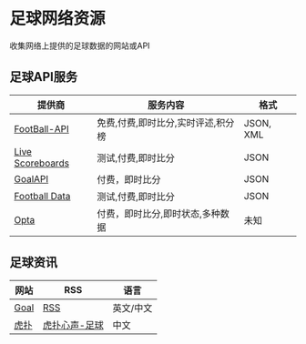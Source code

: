 # 足球网络资源
收集网络上提供的足球数据的网站或API

## 足球API服务
| 提供商 | 服务内容	| 格式	|
|-------|----------	|-----	|
[FootBall-API](http://football-api.com) | 免费,付费,即时比分,实时评述,积分榜| JSON, XML
[Live Scoreboards](http://livescoreboards.co.uk) | 测试,付费,即时比分  | JSON
[GoalAPI](http://goalapi.com/) | 付费，即时比分 | JSON
[Football Data](http://api.football-data.org/index)| 测试,付费,即时比分 | JSON
| [Opta](http://http://www.optasports.com) | 付费，即时比分,即时状态,多种数据 | 未知 

## 足球资讯
| 网站	| RSS	| 语言
| ----	| ---	|----
[Goal](http://goal.com)|[RSS](http://www.goal.com/en-us/feeds/news?fmt=rss) | 英文/中文
[虎扑](http://soccer.hupu.com/) | [虎扑心声-足球](http://voice.hupu.com/generated/voice/news_soccer.xml) | 中文


